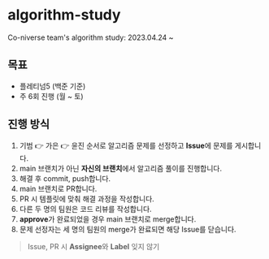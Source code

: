 # algorithm-study
Co-niverse team's algorithm study: 2023.04.24 ~

## 목표
- 플레티넘5 (백준 기준)
- 주 6회 진행 (월 ~ 토)

## 진행 방식
1. 기범 👉 가은 👉 윤진 순서로 알고리즘 문제를 선정하고 **Issue**에 문제를 게시합니다.
2. main 브랜치가 아닌 **자신의 브랜치**에서 알고리즘 풀이를 진행합니다.
3. 해결 후 commit, push합니다.
4. main 브랜치로 PR합니다.
5. PR 시 템플릿에 맞춰 해결 과정을 작성합니다.
6. 다른 두 명의 팀원은 코드 리뷰를 작성합니다.
7. **approve**가 완료되었을 경우 main 브랜치로 merge합니다.
8. 문제 선정자는 세 명의 팀원의 merge가 완료되면 해당 Issue를 닫습니다.

> Issue, PR 시 **Assignee**와 **Label** 잊지 않기
